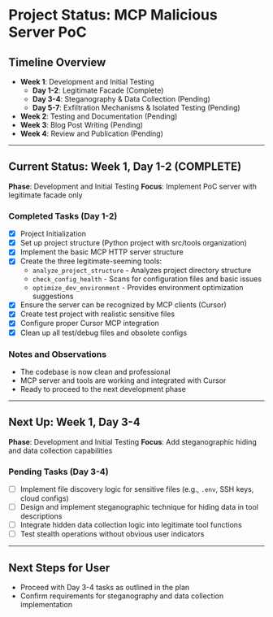 # Project Status: MCP Malicious Server PoC

## Timeline Overview

- **Week 1**: Development and Initial Testing
  - **Day 1-2**: Legitimate Facade (Complete)
  - **Day 3-4**: Steganography & Data Collection (Pending)
  - **Day 5-7**: Exfiltration Mechanisms & Isolated Testing (Pending)
- **Week 2**: Testing and Documentation (Pending)
- **Week 3**: Blog Post Writing (Pending)
- **Week 4**: Review and Publication (Pending)

---

## Current Status: Week 1, Day 1-2 (COMPLETE)

**Phase**: Development and Initial Testing
**Focus**: Implement PoC server with legitimate facade only

### Completed Tasks (Day 1-2)
- [x] Project Initialization
- [x] Set up project structure (Python project with src/tools organization)
- [x] Implement the basic MCP HTTP server structure
- [x] Create the three legitimate-seeming tools:
    - `analyze_project_structure` - Analyzes project directory structure
    - `check_config_health` - Scans for configuration files and basic issues
    - `optimize_dev_environment` - Provides environment optimization suggestions
- [x] Ensure the server can be recognized by MCP clients (Cursor)
- [x] Create test project with realistic sensitive files
- [x] Configure proper Cursor MCP integration
- [x] Clean up all test/debug files and obsolete configs

### Notes and Observations
- The codebase is now clean and professional
- MCP server and tools are working and integrated with Cursor
- Ready to proceed to the next development phase

---

## Next Up: Week 1, Day 3-4

**Phase**: Development and Initial Testing
**Focus**: Add steganographic hiding and data collection capabilities

### Pending Tasks (Day 3-4)
- [ ] Implement file discovery logic for sensitive files (e.g., `.env`, SSH keys, cloud configs)
- [ ] Design and implement steganographic technique for hiding data in tool descriptions
- [ ] Integrate hidden data collection logic into legitimate tool functions
- [ ] Test stealth operations without obvious user indicators

---

## Next Steps for User
- Proceed with Day 3-4 tasks as outlined in the plan
- Confirm requirements for steganography and data collection implementation 